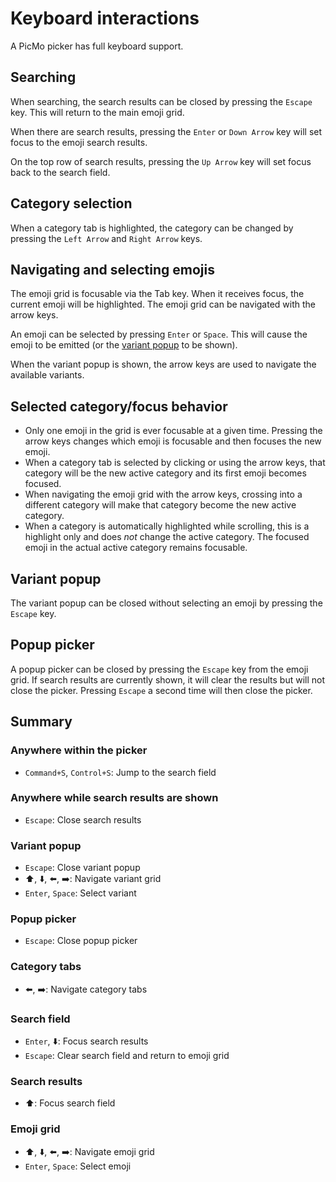 # Keyboard interactions

A PicMo picker has full keyboard support.

## Searching

When searching, the search results can be closed by pressing the `Escape` key. This will return to the main emoji grid.

When there are search results, pressing the `Enter` or `Down Arrow` key will set focus to the emoji search results.

On the top row of search results, pressing the `Up Arrow` key will set focus back to the search field.

## Category selection

When a category tab is highlighted, the category can be changed by pressing the `Left Arrow` and `Right Arrow` keys.

## Navigating and selecting emojis

The emoji grid is focusable via the Tab key. When it receives focus, the current emoji will be highlighted. The emoji grid can be navigated with the arrow keys.

An emoji can be selected by pressing `Enter` or `Space`. This will cause the emoji to be emitted (or the [variant popup](./variants) to be shown).

When the variant popup is shown, the arrow keys are used to navigate the available variants.

## Selected category/focus behavior

- Only one emoji in the grid is ever focusable at a given time. Pressing the arrow keys changes which emoji is focusable and then focuses the new emoji.
- When a category tab is selected by clicking or using the arrow keys, that category will be the new active category and its first emoji becomes focused.
- When navigating the emoji grid with the arrow keys, crossing into a different category will make that category become the new active category.
- When a category is automatically highlighted while scrolling, this is a highlight only and does _not_ change the active category. The focused emoji in the actual active category remains focusable.

## Variant popup

The variant popup can be closed without selecting an emoji by pressing the `Escape` key.

## Popup picker

A popup picker can be closed by pressing the `Escape` key from the emoji grid. If search results are currently shown, it will clear the results but will not close the picker. Pressing `Escape` a second time will then close the picker.

## Summary

### Anywhere within the picker

- `Command+S`, `Control+S`: Jump to the search field

### Anywhere while search results are shown

- `Escape`: Close search results

### Variant popup

- `Escape`: Close variant popup
- ⬆️, ⬇️, ⬅️, ➡️: Navigate variant grid
- `Enter`, `Space`: Select variant

### Popup picker
- `Escape`: Close popup picker

### Category tabs

- ⬅️, ➡️: Navigate category tabs

### Search field

- `Enter`, ⬇️: Focus search results
- `Escape`: Clear search field and return to emoji grid

### Search results

- ⬆️: Focus search field

### Emoji grid

- ⬆️, ⬇️, ⬅️, ➡️: Navigate emoji grid
- `Enter`, `Space`: Select emoji
